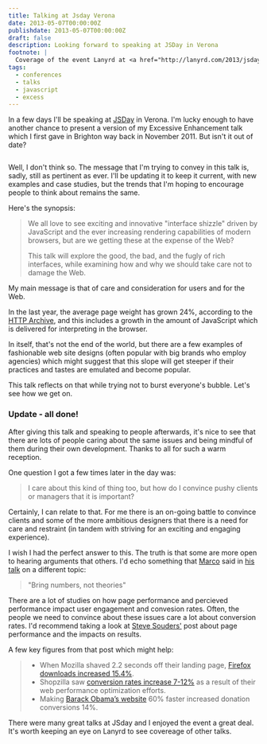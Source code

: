 ```yaml
---
title: Talking at Jsday Verona
date: 2013-05-07T00:00:00Z
publishdate: 2013-05-07T00:00:00Z
draft: false
description: Looking forward to speaking at JSDay in Verona
footnote: |
  Coverage of the event Lanyrd at <a href="http://lanyrd.com/2013/jsday/coverage/">http://lanyrd.com/2013/jsday/coverage</a>
tags:
  - conferences
  - talks
  - javascript
  - excess
---
```


In a few days I'll be speaking at <a href="http://2013.jsday.it/" title="JS Day, Verona, 2013">JSDay</a> in Verona. I'm lucky enough to have another chance to present a version of my Excessive Enhancement talk which I first gave in Brighton way back in November 2011.  But isn't it out of date?

<img src="/images/jsday-2013.gif" alt="">
<!--more-->

<p>
    Well, I don't think so. The message that I'm trying to convey in this talk is, sadly, still as pertinent as ever.  I'll be updating it to keep it current, with new examples and case studies, but the trends that I'm hoping to encourage people to think about remains the same.
</p>
<p>
    Here's the synopsis:
</p>
<blockquote>
    <p>
        We all love to see exciting and innovative "interface shizzle" driven by JavaScript and the ever increasing rendering capabilities of modern browsers, but are we getting these at the expense of the Web?
    </p>
    <p>
        This talk will explore the good, the bad, and the fugly of rich interfaces, while examining how and why we should take care not to damage the Web.
    </p>
</blockquote>
<p>
    My main message is that of care and consideration for users and for the Web.
</p>
<p>
    In the last year, the average page weight has grown 24%, according to the <a href="http://httparchive.org">HTTP Archive</a>, and this includes a growth in the amount of JavaScript which is delivered for interpreting in the browser.
</p>
<p>
   In itself, that's not the end of the world, but there are a few examples of fashionable web site designs (often popular with big brands who employ agencies) which might suggest that this slope will get steeper if their practices and tastes are emulated and become popular.
</p>
<p>
    This talk reflects on that while trying not to burst everyone's bubble. Let's see how we get on.
</p>

<h3>Update - all done!</h3>
<p>
    After giving this talk and speaking to people afterwards, it's nice to see that there are lots of people caring about the same issues and being mindful of them during their own development. Thanks to all for such a warm reception.
</p>
<script async class="speakerdeck-embed" data-id="130f2a70a04701307d256651934d0b34" data-ratio="1.77777777777778" src="//speakerdeck.com/assets/embed.js"></script>
<p>
    One question I got a few times later in the day was:
</p>
<blockquote>
    <p>I care about this kind of thing too, but how do I convince pushy clients or managers that it is important? </p>
</blockquote>
<p>
    Certainly, I can relate to that. For me there is an on-going battle to convince clients and some of the more ambitious designers that there is a need for care and restraint (in tandem with striving for an exciting and engaging experience).
</p>
<p>
    I wish I had the perfect answer to this. The truth is that some are more open to hearing arguments that others. I'd echo something that <a href="http://cedmax.com/">Marco</a> said in <a href="https://speakerdeck.com/cedmax/zombie-code">his talk</a> on a different topic:
</p>
<blockquote>
    "Bring numbers, not theories"
</blockquote>
<p>
    There are a lot of studies on how page performance and percieved performance impact user engagement and convesion rates. Often, the people we need to convince about these issues care a lot about conversion rates.  I'd recommend taking a look at <a href="http://www.stevesouders.com/blog/2013/05/09/how-fast-are-we-going-now/">Steve Souders'</a> post about page performance and the impacts on results.
</p>
<p>A few key figures from that post which might help:</p>
<blockquote>
    <ul>
        <li>When Mozilla shaved 2.2 seconds off their landing page, <a href="http://en.oreilly.com/velocity2009/public/schedule/detail/8523">Firefox downloads increased 15.4%</a>.</li>
        <li>Shopzilla saw <a href="http://en.oreilly.com/velocity2009/public/schedule/detail/7709">conversion rates increase 7-12%</a> as a result of their web performance optimization efforts.</li>
        <li>Making <a href="http://kylerush.net/blog/meet-the-obama-campaigns-250-million-fundraising-platform/">Barack Obama’s website</a> 60% faster increased donation conversions 14%.</li>
    </ul>
</blockquote>

<p>
    There were many great talks at JSday and I enjoyed the event a great deal. It's worth keeping an eye on Lanyrd to see covereage of other talks.
</p>







